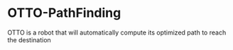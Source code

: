 # OTTO-PathFinding
OTTO is a robot that will automatically compute its optimized path to reach the destination
